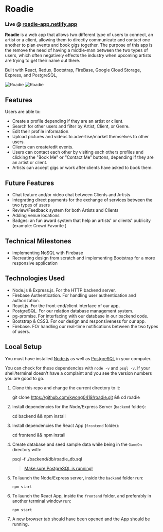 # Roadie

### Live @ [roadie-app.netlify.app](https://roadie-app.netlify.app/)

**Roadie** is a web app that allows two different type of users to connect, an artist or a client, allowing them to directly communicate and contact one another to plan events and book gigs together. The purpose of this app is the remove the need of having a middle-man between the two types of users, which often negatively effects the industry when upcoming artists are trying to get their name out there.

Built with React, Redux, Bootstrap, FireBase, Google Cloud Storage, Express, and PostgreSQL,

![Roadie](./docs/images/screen1.png)
![Roadie](./docs/images/screen2.png)

## Features

Users are able to:

- Create a profile depending if they are an artist or client.
- Search for other users and filter by Artist, Client, or Genre.
- Edit their profile information.
- Upload pictures and videos to advertise/market themselves to other users.
- Clients can create/edit events.
- Users can contact each other by visiting each others profiles and clicking the "Book Me" or "Contact Me" buttons, depending if they are an artist or client.
- Artists can accept gigs or work after clients have asked to book them.

## Future Features

- Chat feature and/or video chat between Clients and Artists
- Integrating direct payments for the exchange of services between the two types of users
- Review/Feedback system for both Artists and Clients
- Adding venue locations
- Badges: an fun award system that help an artists' or clients' publicity (example: Crowd Favorite )

## Technical Milestones

- Implementing NoSQL with Firebase
- Recreating design from scratch and implementing Bootstrap for a more responsive application

## Technologies Used

- Node.js & Express.js. For the HTTP backend server.
- Firebase Authentication. For handling user authentication and authorization.
- React.js. For the front-end/client interface of our app.
- PostgreSQL. For our relation database management system.
- pg-promise. For interfacing with our database in our backend code.
- Bootstrap & CSS3. For our design and responsiveness for our app.
- Firebase. FOr handling our real-time notifications between the two types of users.

## Local Setup

You must have installed [Node.js](https://nodejs.org) as well as [PostgreSQL](https://www.postgresql.org/) in your computer.

You can check for these dependencies with `node -v` and `psql -v`. If your shell/terminal doesn't have a complaint and you see the version numbers you are good to go.

1.  Clone this repo and change the current directory to it:

    git clone https://github.com/kwong0419/roadie.git && cd roadie

2.  Install dependencies for the Node/Express Server (`backend` folder):

    cd backend && npm install

3.  Install dependencies the React App (`frontend` folder):

    cd frontend && npm install

4.  Create database and seed sample data while being in the `GameOn` directory with:

    psql -f ./backend/db/roadie_db.sql

    > [Make sure PostgreSQL is running!](https://www.google.com/search?q=make+sure+postgres+is+running&oq=make+sure+postf&aqs=chrome.1.69i57j0l5.5280j1j7&client=ubuntu&sourceid=chrome&ie=UTF-8)

5.  To launch the Node/Express server, inside the `backend` folder run:

        npm start

6.  To launch the React App, inside the `frontend` folder, and preferably in another terminal window run:

        npm start

7.  A new browser tab should have been opened and the App should be running.

